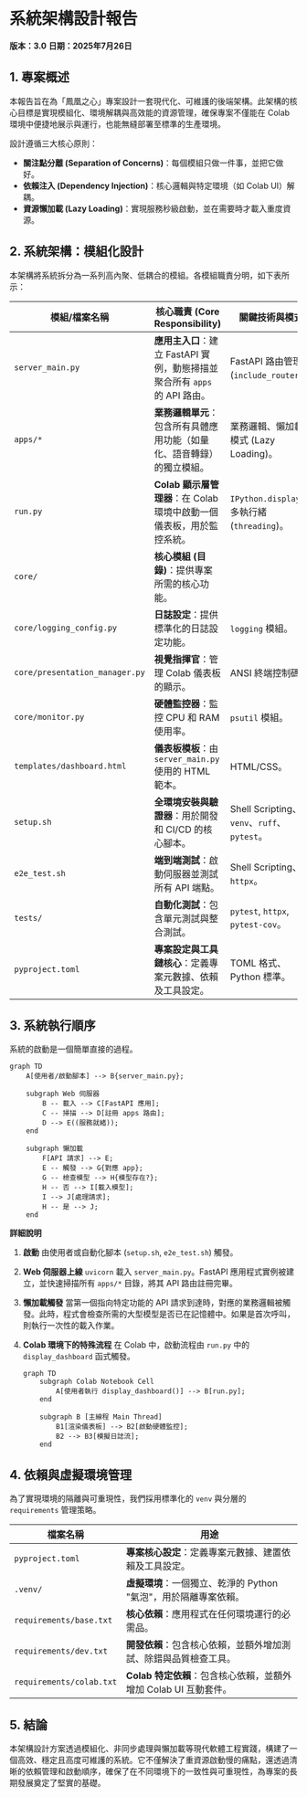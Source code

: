 # 系統架構設計報告

**版本：3.0**
**日期：2025年7月26日**

## 1. 專案概述

本報告旨在為「鳳凰之心」專案設計一套現代化、可維護的後端架構。此架構的核心目標是實現模組化、環境解耦與高效能的資源管理，確保專案不僅能在 Colab 環境中便捷地展示與運行，也能無縫部署至標準的生產環境。

設計遵循三大核心原則：

- **關注點分離 (Separation of Concerns)**：每個模組只做一件事，並把它做好。
- **依賴注入 (Dependency Injection)**：核心邏輯與特定環境（如 Colab UI）解耦。
- **資源懶加載 (Lazy Loading)**：實現服務秒級啟動，並在需要時才載入重度資源。

## 2. 系統架構：模組化設計

本架構將系統拆分為一系列高內聚、低耦合的模組。各模組職責分明，如下表所示：

| 模組/檔案名稱               | 核心職責 (Core Responsibility)                                       | 關鍵技術與模式                                                       |
| --------------------------- | -------------------------------------------------------------------- | -------------------------------------------------------------------- |
| `server_main.py`            | **應用主入口**：建立 FastAPI 實例，動態掃描並聚合所有 `apps` 的 API 路由。 | FastAPI 路由管理 (`include_router`)。     |
| `apps/*`                    | **業務邏輯單元**：包含所有具體應用功能（如量化、語音轉錄）的獨立模組。 | 業務邏輯、懶加載模式 (Lazy Loading)。                                |
| `run.py`                    | **Colab 顯示層管理器**：在 Colab 環境中啟動一個儀表板，用於監控系統。 | `IPython.display`、多執行緒 (`threading`)。             |
| `core/`                     | **核心模組 (目錄)**：提供專案所需的核心功能。                          |                                                                      |
| `core/logging_config.py`    | **日誌設定**：提供標準化的日誌設定功能。                             | `logging` 模組。                                                     |
| `core/presentation_manager.py` | **視覺指揮官**：管理 Colab 儀表板的顯示。                            | ANSI 終端控制碼。                                                    |
| `core/monitor.py`           | **硬體監控器**：監控 CPU 和 RAM 使用率。                               | `psutil` 模組。                                                      |
| `templates/dashboard.html`  | **儀表板模板**：由 `server_main.py` 使用的 HTML 範本。                 | HTML/CSS。                                                           |
| `setup.sh`                  | **全環境安裝與驗證器**：用於開發和 CI/CD 的核心腳本。                  | Shell Scripting、`venv`、`ruff`、`pytest`。                           |
| `e2e_test.sh`               | **端到端測試**：啟動伺服器並測試所有 API 端點。                        | Shell Scripting、`httpx`。                                           |
| `tests/`                    | **自動化測試**：包含單元測試與整合測試。                             | `pytest`, `httpx`, `pytest-cov`。                                    |
| `pyproject.toml`            | **專案設定與工具鏈核心**：定義專案元數據、依賴及工具設定。             | TOML 格式、Python 標準。                                             |

## 3. 系統執行順序

系統的啟動是一個簡單直接的過程。

```mermaid
graph TD
    A[使用者/啟動腳本] --> B{server_main.py};

    subgraph Web 伺服器
        B -- 載入 --> C[FastAPI 應用];
        C -- 掃描 --> D[註冊 apps 路由];
        D --> E((服務就緒));
    end

    subgraph 懶加載
        F[API 請求] --> E;
        E -- 觸發 --> G{對應 app};
        G -- 檢查模型 --> H{模型存在?};
        H -- 否 --> I[載入模型];
        I --> J[處理請求];
        H -- 是 --> J;
    end
```

**詳細說明**

1.  **啟動**
    由使用者或自動化腳本 (`setup.sh`, `e2e_test.sh`) 觸發。

2.  **Web 伺服器上線**
    `uvicorn` 載入 `server_main.py`。FastAPI 應用程式實例被建立，並快速掃描所有 `apps/*` 目錄，將其 API 路由註冊完畢。

3.  **懶加載觸發**
    當第一個指向特定功能的 API 請求到達時，對應的業務邏輯被觸發。此時，程式會檢查所需的大型模型是否已在記憶體中。如果是首次呼叫，則執行一次性的載入作業。

4.  **Colab 環境下的特殊流程**
    在 Colab 中，啟動流程由 `run.py` 中的 `display_dashboard` 函式觸發。

    ```mermaid
    graph TD
        subgraph Colab Notebook Cell
            A[使用者執行 display_dashboard()] --> B[run.py];
        end

        subgraph B [主線程 Main Thread]
            B1[渲染儀表板] --> B2[啟動硬體監控];
            B2 --> B3[模擬日誌流];
        end
    ```

## 4. 依賴與虛擬環境管理

為了實現環境的隔離與可重現性，我們採用標準化的 `venv` 與分層的 `requirements` 管理策略。

| 檔案名稱                  | 用途                                                                     |
| ------------------------- | ------------------------------------------------------------------------ |
| `pyproject.toml`          | **專案核心設定**：定義專案元數據、建置依賴及工具設定。                     |
| `.venv/`                  | **虛擬環境**：一個獨立、乾淨的 Python "氣泡"，用於隔離專案依賴。          |
| `requirements/base.txt`   | **核心依賴**：應用程式在任何環境運行的必需品。                           |
| `requirements/dev.txt`    | **開發依賴**：包含核心依賴，並額外增加測試、除錯與品質檢查工具。         |
| `requirements/colab.txt`  | **Colab 特定依賴**：包含核心依賴，並額外增加 Colab UI 互動套件。         |

## 5. 結論

本架構設計方案透過模組化、非同步處理與懶加載等現代軟體工程實踐，構建了一個高效、穩定且高度可維護的系統。它不僅解決了重資源啟動慢的痛點，還透過清晰的依賴管理和啟動順序，確保了在不同環境下的一致性與可重現性，為專案的長期發展奠定了堅實的基礎。
